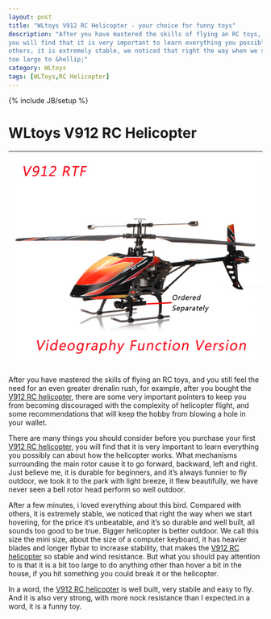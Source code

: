 ```yaml
---
layout: post
title: "WLtoys V912 RC Helicopter - your choice for funny toys"
description: "After you have mastered the skills of flying an RC toys, and you still feel the need for an even greater drenalin rush, for example, after you bought the V912 RC helicopter, there are some very important pointers to keep you from becoming discouraged with the complexity of helicopter flight, and some recommendations that will keep the hobby from blowing a hole in your wallet. There are many things you should consider before you purchase your first V912 RC helicopter,
you will find that it is very important to learn everything you possibly can about how the helicopter works. What mechanisms surrounding the main rotor cause it to go forward, backward, left and right. Just believe me, it is durable for beginners, and it’s always funnier to fly outdoor, we took it to the park with light breeze, it flew beautifully, we have never seen a bell rotor head perform so well outdoor. After a few minutes, i loved everything about this bird. Compared with
others, it is extremely stable, we noticed that right the way when we start hovering, for the price it’s unbeatable, and it’s so durable and well built, all sounds too good to be true. Bigger helicopter is better outdoor. We call this size the mini size, about the size of a computer keyboard, it has heavier blades and longer flybar to increase stability, that makes the V912 RC helicopter so stable and wind resistance. But what you should pay attention to is that it is a bit
too large to &hellip;"
category: WLtoys
tags: [WLToys,RC Helicopter]
---
```

{% include JB/setup %}
# WLtoys V912 RC Helicopter
---

![WLtoys V912 RC Helicopter](/uploads/wltoys/V912.jpg)

After you have mastered the skills of flying an RC toys, and you still feel the need for an even greater drenalin rush, for example, after you bought the [V912 RC helicopter](http://www.iu-model.com/mod_product-view-p_id-451.html), there are some very important pointers to keep you from becoming discouraged with the complexity of helicopter flight, and some recommendations that will keep the hobby from blowing a hole in your wallet.

There are many things you should consider before you purchase your first [V912 RC helicopter](http://www.iu-model.com/mod_product-view-p_id-451.html), you will find that it is very important to learn everything you possibly can about how the helicopter works. What mechanisms surrounding the main rotor cause it to go forward, backward, left and right. Just believe me, it is durable for beginners, and it’s always funnier to fly outdoor, we took it to the park with light breeze, it flew beautifully, we have never seen a bell
rotor head perform so well outdoor.

After a few minutes, i loved everything about this bird. Compared with others, it is extremely stable, we noticed that right the way when we start hovering, for the price it’s unbeatable, and it’s so durable and well built, all sounds too good to be true. Bigger helicopter is better outdoor. We call this size the mini size, about the size of a computer keyboard, it has heavier blades and longer flybar to increase stability, that makes the [V912 RC helicopter](http://www.iu-model.com/mod_product-view-p_id-451.html) so stable and
wind resistance. But what you should pay attention to is that it is a bit too large to do anything other than hover a bit in the house, if you hit something you could break it or the helicopter.

In a word, the [V912 RC helicopter](http://www.iu-model.com/mod_product-view-p_id-451.html) is well built, very stabile and easy to fly. And it is also very strong, with more nock resistance than I expected.in a word, it is a funny toy.
